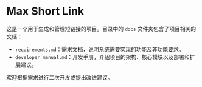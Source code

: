 # Max Short Link

这是一个用于生成和管理短链接的项目。目录中的 `docs` 文件夹包含了项目相关的文档：

- `requirements.md`：需求文档，说明系统需要实现的功能及非功能要求。
- `developer_manual.md`：开发手册，介绍项目的架构、核心模块以及部署和扩展建议。

欢迎根据需求进行二次开发或提出改进建议。
